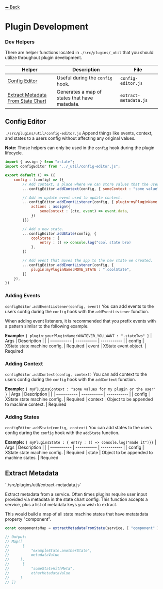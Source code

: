 [⬅ Back](https://github.com/qudo-lucas/state-machine-ui)
# Plugin Development

### Dev Helpers 
There are helper functions located in `./src/plugins/_util` that you should utilize throughout plugin development. 

| Helper | Description | File |
| ------  | ------ | ---- |
| [Config Editor](#config-editor) | Useful during the `config` hook. |  `config-editor.js` |
| [Extract Metadata From State Chart](#extract-metadata) | Generates a map of states that have matadata. | `extract-metadata.js` |

## Config Editor
`./src/plugins/util/config-editor.js`
Append things like events, context, and states to a users config without affecting any original values. 

**Note:** These helpers can only be used in the `config` hook during the plugin lifecycle.

```javascript
import { assign } from "xstate";
import configEditor from "../_util/config-editor.js";

export default () => ({
    config : (config) => ({
        // Add context, a place where we can store values that the user can also read.
        ...configEditor.addContext(config, { someContext : "some value" })

        // Add an update event used to update context.
        ...configEditor.addEventListener(config, { plugin:myPluginName:UPDATE_STATE : {
            actions : assign({
                someContext : (ctx, event) => event.data,
            })
        }})

        // Add a new state.
        ...configEditor.addState(config, {
            coolState : {
                entry : () => console.log("cool state bro)
            },
        })

        // Add event that moves the app to the new state we created.
        ...configEditor.addEventListener(config, {
            plugin:myPluginName:MOVE_STATE : ".coolState",
        })
    }),
})
```

### Adding Events
 `configEditor.addEventListener(config, event)`
You can add events to the users config during the `config` hook with the `addEventListener` function. 

When adding event listeners, it is recommended that you prefix events with a pattern similar to the following example.

**Example:** ```{ plugin:yourPluginName:WHATEVER_YOU_WANT : ".stateTwo" }```
| Args     | Description  |              |
| ----------- | -----------  | -----------  | 
| config  | XState state machine config. | Required
| event  | XState event object.  | Required

### Adding Context
 `configEditor.addContext(config, context)`
You can add context to the users config during the `config` hook with the `addContext` function. 


**Example:** ```{ myPluginsContext : "some values for my plugin or the user" }```
| Args     | Description  |              |
| ----------- | -----------  | -----------  | 
| config  | XState state machine config. | Required
| context  | Object to be appended to machine context.   | Required

### Adding States
 `configEditor.addState(config, context)`
You can add states to the users config during the `config` hook with the `addState` function. 

**Example:** ```{ myPluginsState : { entry : () => console.log("made it")}}```
| Args     | Description  |              |
| ----------- | -----------  | -----------  | 
| config  | XState state machine config. | Required
| state  | Object to be appended to machine states.   | Required

<h2 id="extract-metadata">Extract Metadata</h2>
`./src/plugins/util/extract-metadata.js`

Extract metadata from a service. Often times plugins require user input provided via metadata in the state chart config. This function accepts a service, plus a list of  metadata keys you wish to extract.

This would build a map of all state machine states that have metatadata property "component".
```javascript
const componentsMap = extractMetadataFromState(service, [ "component" ]);

// Output:
// Map([
//      [
//          "exampleState.anotherState",
//          metadataValue
//     ],
//      [
//          "someStateWithMeta",
//          otherMetadataValue
//     ]
// ])
```